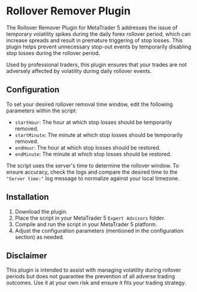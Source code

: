 # Rollover Remover Plugin

The Rollover Remover Plugin for MetaTrader 5 addresses the issue of temporary volatility spikes during the daily forex rollover period, which can increase spreads and result in premature triggering of stop losses. This plugin helps prevent unnecessary stop-out events by temporarily disabling stop losses during the rollover period.

Used by professional traders, this plugin ensures that your trades are not adversely affected by volatility during daily rollover events.

## Configuration

To set your desired rollover removal time window, edit the following parameters within the script:

- `startHour`: The hour at which stop losses should be temporarily removed.
- `startMinute`: The minute at which stop losses should be temporarily removed.
- `endHour`: The hour at which stop losses should be restored.
- `endMinute`: The minute at which stop losses should be restored.

The script uses the server's time to determine the rollover window. To ensure accuracy, check the logs and compare the desired time to the `"Server time:"` log message to normalize against your local timezone.

## Installation

1. Download the plugin.
2. Place the script in your MetaTrader 5 `Expert Advisors` folder.
3. Compile and run the script in your MetaTrader 5 platform.
4. Adjust the configuration parameters (mentioned in the configuration section) as needed.

## Disclaimer

This plugin is intended to assist with managing volatility during rollover periods but does not guarantee the prevention of all adverse trading outcomes. Use it at your own risk and ensure it fits your trading strategy.

